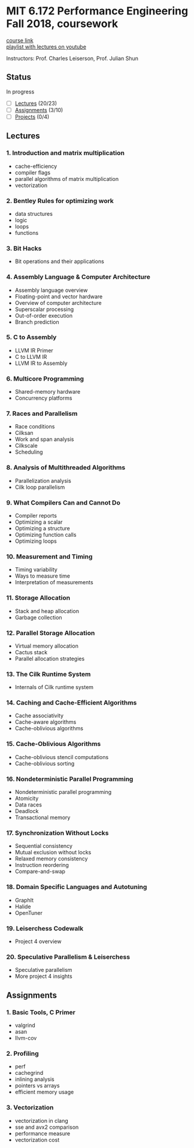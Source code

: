 # MIT 6.172 Performance Engineering Fall 2018, coursework

[course link](https://ocw.mit.edu/courses/6-172-performance-engineering-of-software-systems-fall-2018/)\
[playlist with lectures on youtube](https://www.youtube.com/playlist?list=PLUl4u3cNGP63VIBQVWguXxZZi0566y7Wf)

Instructors: Prof. Charles Leiserson, Prof. Julian Shun

## Status

In progress

- [ ] [Lectures](#lectures) (20/23)
- [ ] [Assignments](#assignments) (3/10)
- [ ] [Projects](#projects) (0/4)

## Lectures

### 1. Introduction and matrix multiplication

* cache-efficiency
* compiler flags
* parallel algorithms of matrix multiplication
* vectorization

### 2. Bentley Rules for optimizing work

* data structures
* logic
* loops
* functions

### 3. Bit Hacks

* Bit operations and their applications

### 4. Assembly Language & Computer Architecture

* Assembly language overview
* Floating-point and vector hardware
* Overview of computer architecture
* Superscalar processing
* Out-of-order execution
* Branch prediction

### 5. C to Assembly

* LLVM IR Primer
* C to LLVM IR
* LLVM IR to Assembly

### 6. Multicore Programming

* Shared-memory hardware
* Concurrency platforms

### 7. Races and Parallelism

* Race conditions
* Cilksan
* Work and span analysis
* Cilkscale
* Scheduling

### 8. Analysis of Multithreaded Algorithms

* Parallelization analysis
* Cilk loop parallelism

### 9. What Compilers Can and Cannot Do

* Compiler reports
* Optimizing a scalar
* Optimizing a structure
* Optimizing function calls
* Optimizing loops

### 10. Measurement and Timing

* Timing variability
* Ways to measure time
* Interpretation of measurements

### 11. Storage Allocation

* Stack and heap allocation
* Garbage collection

### 12. Parallel Storage Allocation

* Virtual memory allocation
* Cactus stack
* Parallel allocation strategies

### 13. The Cilk Runtime System

* Internals of Cilk runtime system

### 14. Caching and Cache-Efficient Algorithms

* Cache associativity
* Cache-aware algorithms
* Cache-oblivious algorithms

### 15. Cache-Oblivious Algorithms

* Cache-oblivious stencil computations
* Cache-oblivious sorting

### 16. Nondeterministic Parallel Programming

* Nondeterministic parallel programming
* Atomicity
* Data races
* Deadlock
* Transactional memory

### 17. Synchronization Without Locks

* Sequential consistency
* Mutual exclusion without locks
* Relaxed memory consistency
* Instruction reordering
* Compare-and-swap

### 18. Domain Specific Languages and Autotuning

* GraphIt
* Halide
* OpenTuner

### 19. Leiserchess Codewalk

* Project 4 overview

### 20. Speculative Parallelism & Leiserchess

* Speculative parallelism
* More project 4 insights

## Assignments

### 1. Basic Tools, C Primer

* valgrind
* asan
* llvm-cov

### 2. Profiling

* perf
* cachegrind
* inlining analysis
* pointers vs arrays
* efficient memory usage

### 3. Vectorization

* vectorization in clang
* sse and avx2 comparison
* performance measure
* vectorization cost
